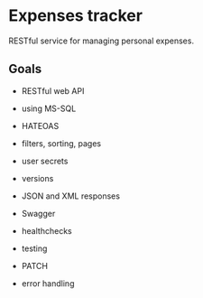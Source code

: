 # Expenses tracker
RESTful service for managing personal expenses.

## Goals
- RESTful web API 
- using MS-SQL
- HATEOAS
- filters, sorting, pages
- user secrets
- versions
- JSON and XML responses
- Swagger

- healthchecks
- testing
- PATCH
- error handling